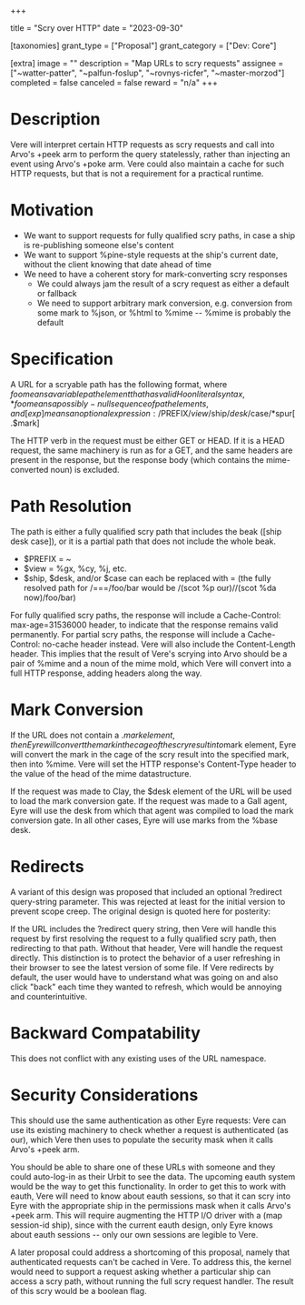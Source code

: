 +++

title = "Scry over HTTP"
date = "2023-09-30"

[taxonomies]
grant_type = ["Proposal"]
grant_category = ["Dev: Core"]

[extra]
image = ""
description = "Map URLs to scry requests"
assignee = ["~watter-patter", "~palfun-foslup", "~rovnys-ricfer", "~master-morzod"]
completed = false
canceled = false
reward = "n/a"
+++

# Description
Vere will interpret certain HTTP requests as scry requests and call into Arvo's +peek arm to perform the query statelessly, rather than injecting an event using Arvo's +poke arm. Vere could also maintain a cache for such HTTP requests, but that is not a requirement for a practical runtime.

# Motivation
 - We want to support requests for fully qualified scry paths, in case a ship is re-publishing someone else's content
 - We want to support %pine-style requests at the ship's current date, without the client knowing that date ahead of time
 - We need to have a coherent story for mark-converting scry responses
   - We could always jam the result of a scry request as either a default or fallback
   - We need to support arbitrary mark conversion, e.g. conversion from some mark to %json, or %html   to %mime -- %mime is probably the default

# Specification
A URL for a scryable path has the following format, where $foo means a variable path element that has valid Hoon literal syntax, *foo means a possibly-null sequence of path elements, and [exp] means an optional expression: /$PREFIX/$view/$ship/$desk/$case/*spur[.$mark]

The HTTP verb in the request must be either GET or HEAD. If it is a HEAD request, the same machinery is run as for a GET, and the same headers are present in the response, but the response body (which contains the mime-converted noun) is excluded.

# Path Resolution
The path is either a fully qualified scry path that includes the beak ([ship desk case]), or it is a partial path that does not include the whole beak.

 - $PREFIX = _~_
 - $view = %gx, %cy, %j, etc.
 - $ship, $desk, and/or $case can each be replaced with = (the fully resolved path for /===/foo/bar would be /(scot %p our)//(scot %da now)/foo/bar)

For fully qualified scry paths, the response will include a Cache-Control: max-age=31536000 header, to indicate that the response remains valid permanently. For partial scry paths, the response will include a Cache-Control: no-cache header instead. Vere will also include the Content-Length header. This implies that the result of Vere's scrying into Arvo should be a pair of %mime and a noun of the mime mold, which Vere will convert into a full HTTP response, adding headers along the way.

# Mark Conversion
If the URL does not contain a .$mark element, then Eyre will convert the mark in the cage of the scry result into %mime. If the URL does contain a .$mark element, Eyre will convert the mark in the cage of the scry result into the specified mark, then into %mime. Vere will set the HTTP response's Content-Type header to the value of the head of the mime datastructure.

If the request was made to Clay, the $desk element of the URL will be used to load the mark conversion gate. If the request was made to a Gall agent, Eyre will use the desk from which that agent was compiled to load the mark conversion gate. In all other cases, Eyre will use marks from the %base desk.

# Redirects
A variant of this design was proposed that included an optional ?redirect query-string parameter. This was rejected at least for the initial version to prevent scope creep. The original design is quoted here for posterity:

  If the URL includes the ?redirect query string, then Vere will handle this request by first resolving the request to a fully qualified scry path, then redirecting to that path. Without that header, Vere will handle the request directly. This distinction is to protect the behavior of a user refreshing in their browser to see the latest version of some file. If Vere redirects by default, the user would have to understand what was going on and also click "back" each time they wanted to refresh, which would be annoying and counterintuitive.

# Backward Compatability
This does not conflict with any existing uses of the URL namespace.

# Security Considerations
This should use the same authentication as other Eyre requests: Vere can use its existing machinery to check whether a request is authenticated (as our), which Vere then uses to populate the security mask when it calls Arvo's +peek arm.

You should be able to share one of these URLs with someone and they could auto-log-in as their Urbit to see the data. The upcoming eauth system would be the way to get this functionality. In order to get this to work with eauth, Vere will need to know about eauth sessions, so that it can scry into Eyre with the appropriate ship in the permissions mask when it calls Arvo's +peek arm. This will require augmenting the HTTP I/O driver with a (map session-id ship), since with the current eauth design, only Eyre knows about eauth sessions -- only our own sessions are legible to Vere.

A later proposal could address a shortcoming of this proposal, namely that authenticated requests can't be cached in Vere. To address this, the kernel would need to support a request asking whether a particular ship can access a scry path, without running the full scry request handler. The result of this scry would be a boolean flag.
